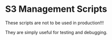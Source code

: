 # S3 Management Scripts

These scripts are not to be used in production!!!

They are simply useful for testing and debugging.
